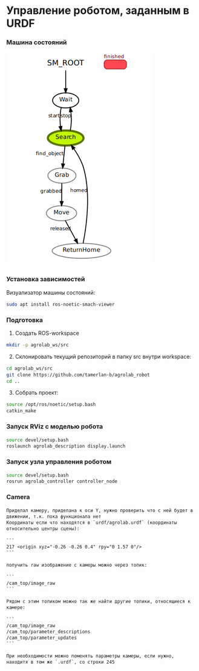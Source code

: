 # Управление роботом, заданным в URDF  

### Машина состояний
![Машина состояний](media/agrolab_fsm.png)

### Установка зависимостей  

Визуализатор машины состояний:
```bash
sudo apt install ros-noetic-smach-viewer
```

### Подготовка
1. Создать ROS-workspace
```bash  
mkdir -p agrolab_ws/src
```
2. Склонировать текущий репозиторий в папку src внутри workspace:  
```bash  
cd agrolab_ws/src
git clone https://github.com/tamerlan-b/agrolab_robot
cd ..
```
3. Собрать проект:  
```bash  
source /opt/ros/noetic/setup.bash
catkin_make
```

### Запуск RViz с моделью робота
```bash  
source devel/setup.bash
roslaunch agrolab_description display.launch
```

### Запуск узла управления роботом
```bash  
source devel/setup.bash
rosrun agrolab_controller controller_node
```


### Camera

    Приделал камеру, приделана к оси Y, нужно проверить что с ней будет в движении, т.к. пока функционала нет
    Координаты если что находятся в `urdf/agrolab.urdf` (координаты относительно центры сцены):

    ```
    217 <origin xyz="-0.26 -0.26 0.4" rpy="0 1.57 0"/>
    ```

    получить raw изображение с камеры можно через топик:

    ```
    /cam_top/image_raw
    ```

    Рядом с этим топиком можно так же найти другие топики, относящиеся к камере:

    ```
    /cam_top/image_raw
    /cam_top/parameter_descriptions
    /cam_top/parameter_updates
    ```

    При необходимости можно поменять параметры камеры, если нужно, находитя в том же `.urdf`, со строки 245 